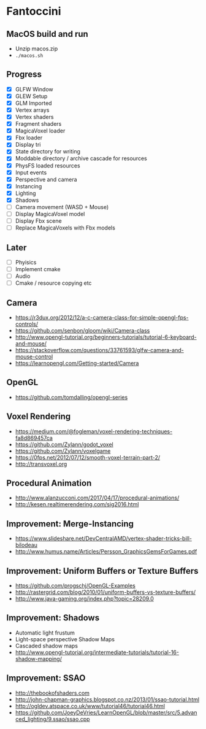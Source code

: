 # Fantoccini

## MacOS build and run
- Unzip macos.zip
- `./macos.sh`

## Progress
- [x] GLFW Window
- [x] GLEW Setup
- [x] GLM Imported
- [x] Vertex arrays
- [x] Vertex shaders
- [x] Fragment shaders
- [x] MagicaVoxel loader
- [x] Fbx loader
- [x] Display tri
- [x] State directory for writing
- [x] Moddable directory / archive cascade for resources
- [x] PhysFS loaded resources
- [x] Input events
- [x] Perspective and camera
- [x] Instancing
- [x] Lighting
- [X] Shadows
- [ ] Camera movement (WASD + Mouse)
- [ ] Display MagicaVoxel model
- [ ] Display Fbx scene
- [ ] Replace MagicaVoxels with Fbx models

## Later
- [ ] Phyisics
- [ ] Implement cmake
- [ ] Audio
- [ ] Cmake / resource copying etc

## Camera
- https://r3dux.org/2012/12/a-c-camera-class-for-simple-opengl-fps-controls/
- https://github.com/senbon/gloom/wiki/Camera-class
- http://www.opengl-tutorial.org/beginners-tutorials/tutorial-6-keyboard-and-mouse/
- https://stackoverflow.com/questions/33761593/glfw-camera-and-mouse-control
- https://learnopengl.com/Getting-started/Camera

## OpenGL
- https://github.com/tomdalling/opengl-series

## Voxel Rendering
- https://medium.com/@fogleman/voxel-rendering-techniques-fa8d869457ca
- https://github.com/Zylann/godot_voxel
- https://github.com/Zylann/voxelgame
- https://0fps.net/2012/07/12/smooth-voxel-terrain-part-2/
- http://transvoxel.org

## Procedural Animation
- http://www.alanzucconi.com/2017/04/17/procedural-animations/
- http://kesen.realtimerendering.com/sig2016.html

## Improvement: Merge-Instancing
- https://www.slideshare.net/DevCentralAMD/vertex-shader-tricks-bill-bilodeau
- http://www.humus.name/Articles/Persson_GraphicsGemsForGames.pdf

## Improvement: Uniform Buffers or Texture Buffers
- https://github.com/progschj/OpenGL-Examples
- http://rastergrid.com/blog/2010/01/uniform-buffers-vs-texture-buffers/
- http://www.java-gaming.org/index.php?topic=28209.0

## Improvement: Shadows
- Automatic light frustum
- Light-space perspective Shadow Maps
- Cascaded shadow maps
- http://www.opengl-tutorial.org/intermediate-tutorials/tutorial-16-shadow-mapping/

## Improvement: SSAO
- http://thebookofshaders.com
- http://john-chapman-graphics.blogspot.co.nz/2013/01/ssao-tutorial.html
- http://ogldev.atspace.co.uk/www/tutorial46/tutorial46.html
- https://github.com/JoeyDeVries/LearnOpenGL/blob/master/src/5.advanced_lighting/9.ssao/ssao.cpp
